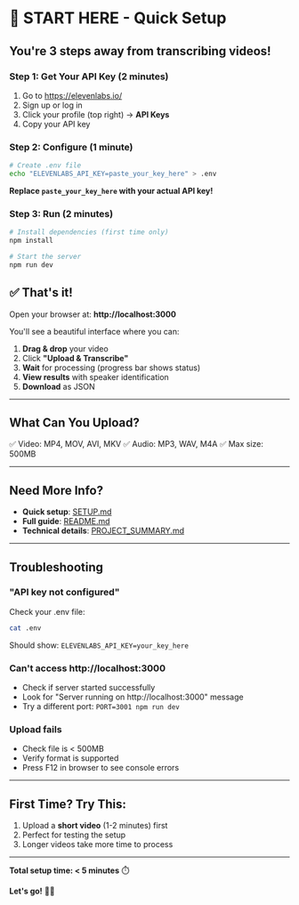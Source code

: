 # 🚀 START HERE - Quick Setup

## You're 3 steps away from transcribing videos!

### Step 1: Get Your API Key (2 minutes)

1. Go to https://elevenlabs.io/
2. Sign up or log in
3. Click your profile (top right) → **API Keys**
4. Copy your API key

### Step 2: Configure (1 minute)

```bash
# Create .env file
echo "ELEVENLABS_API_KEY=paste_your_key_here" > .env
```

**Replace `paste_your_key_here` with your actual API key!**

### Step 3: Run (2 minutes)

```bash
# Install dependencies (first time only)
npm install

# Start the server
npm run dev
```

## ✅ That's it!

Open your browser at: **http://localhost:3000**

You'll see a beautiful interface where you can:
1. **Drag & drop** your video
2. Click **"Upload & Transcribe"**
3. **Wait** for processing (progress bar shows status)
4. **View results** with speaker identification
5. **Download** as JSON

---

## What Can You Upload?

✅ Video: MP4, MOV, AVI, MKV
✅ Audio: MP3, WAV, M4A
✅ Max size: 500MB

---

## Need More Info?

- **Quick setup**: [SETUP.md](SETUP.md)
- **Full guide**: [README.md](README.md)
- **Technical details**: [PROJECT_SUMMARY.md](PROJECT_SUMMARY.md)

---

## Troubleshooting

### "API key not configured"
Check your .env file:
```bash
cat .env
```
Should show: `ELEVENLABS_API_KEY=your_key_here`

### Can't access http://localhost:3000
- Check if server started successfully
- Look for "Server running on http://localhost:3000" message
- Try a different port: `PORT=3001 npm run dev`

### Upload fails
- Check file is < 500MB
- Verify format is supported
- Press F12 in browser to see console errors

---

## First Time? Try This:

1. Upload a **short video** (1-2 minutes) first
2. Perfect for testing the setup
3. Longer videos take more time to process

---

**Total setup time: < 5 minutes** ⏱️

**Let's go!** 🎥✨
